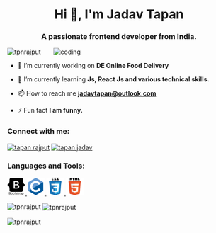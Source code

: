 <h1 align="center">Hi 👋, I'm Jadav Tapan</h1>
<h3 align="center">A passionate frontend developer from India.</h3>
<img align="right" alt="coding" width="400" src="https://user-images.githubusercontent.com/55389276/140866485-8fb1c876-9a8f-4d6a-98dc-08c4981eaf70.gif">

<p align="left"> <img src="https://komarev.com/ghpvc/?username=tpnrajput&label=Profile%20views&color=0e75b6&style=flat" alt="tpnrajput" /> </p>

- 🔭 I’m currently working on **DE Online Food Delivery**

- 🌱 I’m currently learning **Js, React Js and various technical skills.**

- 📫 How to reach me **jadavtapan@outlook.com**

- ⚡ Fun fact **I am funny.**

<h3 align="left">Connect with me:</h3>
<p align="left">
<a href="https://linkedin.com/in/tapan rajput" target="blank"><img align="center" src="https://raw.githubusercontent.com/rahuldkjain/github-profile-readme-generator/master/src/images/icons/Social/linked-in-alt.svg" alt="tapan rajput" height="30" width="40" /></a>
<a href="https://www.hackerrank.com/tapan jadav" target="blank"><img align="center" src="https://raw.githubusercontent.com/rahuldkjain/github-profile-readme-generator/master/src/images/icons/Social/hackerrank.svg" alt="tapan jadav" height="30" width="40" /></a>
</p>

<h3 align="left">Languages and Tools:</h3>
<p align="left"> <a href="https://getbootstrap.com" target="_blank" rel="noreferrer"> <img src="https://raw.githubusercontent.com/devicons/devicon/master/icons/bootstrap/bootstrap-plain-wordmark.svg" alt="bootstrap" width="40" height="40"/> </a> <a href="https://www.cprogramming.com/" target="_blank" rel="noreferrer"> <img src="https://raw.githubusercontent.com/devicons/devicon/master/icons/c/c-original.svg" alt="c" width="40" height="40"/> </a> <a href="https://www.w3schools.com/css/" target="_blank" rel="noreferrer"> <img src="https://raw.githubusercontent.com/devicons/devicon/master/icons/css3/css3-original-wordmark.svg" alt="css3" width="40" height="40"/> </a> <a href="https://www.w3.org/html/" target="_blank" rel="noreferrer"> <img src="https://raw.githubusercontent.com/devicons/devicon/master/icons/html5/html5-original-wordmark.svg" alt="html5" width="40" height="40"/> </a></p>

<p><img align="left" src="https://github-readme-stats.vercel.app/api/top-langs?username=tpnrajput&show_icons=true&locale=en&layout=compact" alt="tpnrajput" /></p>

<p>&nbsp;<img align="center" src="https://github-readme-stats.vercel.app/api?username=tpnrajput&show_icons=true&locale=en" alt="tpnrajput" /></p>

<p><img align="center" src="https://github-readme-streak-stats.herokuapp.com/?user=tpnrajput&" alt="tpnrajput" /></p>
